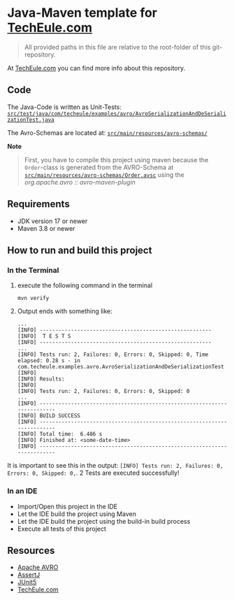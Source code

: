 # Java-Maven template for [TechEule.com](https://techeule.com/)

> All provided paths in this file are relative to the root-folder
> of this git-repository.

At [TechEule.com](https://techeule.com/) you can find more info about this repository.

## Code

The Java-Code is written as Unit-Tests:
[`src/test/java/com/techeule/examples/avro/AvroSerializationAndDeSerializationTest.java`](./src/test/java/com/techeule/examples/avro/AvroSerializationAndDeSerializationTest.java)

The Avro-Schemas are located at:
[`src/main/resources/avro-schemas/`](./src/main/resources/avro-schemas)

**Note**
> First, you have to compile this project using maven because
> the `Order`-class is generated from the AVRO-Schema at
> [`src/main/resources/avro-schemas/Order.avsc`](./src/main/resources/avro-schemas/Order.avsc)
> using the _org.apache.avro :: avro-maven-plugin_

## Requirements

- JDK version 17 or newer
- Maven 3.8 or newer

## How to run and build this project

### In the Terminal

1. execute the following command in the terminal
    ```shell
    mvn verify
    
    ```

2. Output ends with something like:
    ```
    ...
    [INFO] -------------------------------------------------------
    [INFO]  T E S T S
    [INFO] -------------------------------------------------------
    ...
    [INFO] Tests run: 2, Failures: 0, Errors: 0, Skipped: 0, Time elapsed: 0.28 s - in com.techeule.examples.avro.AvroSerializationAndDeSerializationTest
    [INFO] 
    [INFO] Results:
    [INFO] 
    [INFO] Tests run: 2, Failures: 0, Errors: 0, Skipped: 0
    ...
    [INFO] ------------------------------------------------------------------------
    [INFO] BUILD SUCCESS
    [INFO] ------------------------------------------------------------------------
    [INFO] Total time:  6.486 s
    [INFO] Finished at: <some-date-time>
    [INFO] ------------------------------------------------------------------------
    ```

It is important to see this in the output:
`[INFO] Tests run: 2, Failures: 0, Errors: 0, Skipped: 0,`.
2 Tests are executed successfully!

### In an IDE

- Import/Open this project in the IDE
- Let the IDE build the project using Maven
- Let the IDE build the project using the build-in build process
- Execute all tests of this project

## Resources

- [Apache AVRO](https://avro.apache.org/)
- [AssertJ](https://assertj.github.io/doc/)
- [JUnit5](https://junit.org/junit5/docs/5.9.2/user-guide/)
- [TechEule.com](https://techeule.com/)
